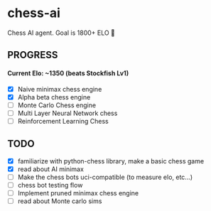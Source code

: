 # chess-ai

Chess AI agent. Goal is 1800+ ELO 🚀

## PROGRESS

#### Current Elo: ~1350 (beats Stockfish Lv1)

-   [x] Naive minimax chess engine
-   [x] Alpha beta chess engine
-   [ ] Monte Carlo Chess engine
-   [ ] Multi Layer Neural Network chess
-   [ ] Reinforcement Learning Chess

## TODO

-   [x] familiarize with python-chess library, make a basic chess game
-   [x] read about AI minimax
-   [ ] Make the chess bots uci-compatible (to measure elo, etc...)
-   [ ] chess bot testing flow
-   [ ] Implement pruned minimax chess engine
-   [ ] read about Monte carlo sims
